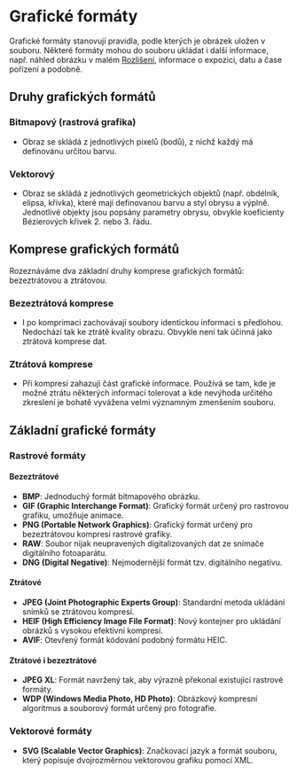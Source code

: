 # Grafické formáty

Grafické formáty stanovují pravidla, podle kterých je obrázek uložen v souboru. Některé formáty mohou do souboru ukládat i další informace, např. náhled obrázku v malém [Rozlišení](Rozlišení.md), informace o expozici, datu a čase pořízení a podobně.

## Druhy grafických formátů

### Bitmapový (rastrová grafika)

- Obraz se skládá z jednotlivých pixelů (bodů), z nichž každý má definovánu určitou barvu.

### Vektorový

- Obraz se skládá z jednotlivých geometrických objektů (např. obdélník, elipsa, křivka), které mají definovanou barvu a styl obrysu a výplně. Jednotlivé objekty jsou popsány parametry obrysu, obvykle koeficienty Bézierových křivek 2. nebo 3. řádu.

## Komprese grafických formátů

Rozeznáváme dva základní druhy komprese grafických formátů: bezeztrátovou a ztrátovou.

### Bezeztrátová komprese

- I po komprimaci zachovávají soubory identickou informaci s předlohou. Nedochází tak ke ztrátě kvality obrazu. Obvykle není tak účinná jako ztrátová komprese dat.

### Ztrátová komprese

- Při kompresi zahazují část grafické informace. Používá se tam, kde je možné ztrátu některých informací tolerovat a kde nevýhoda určitého zkreslení je bohatě vyvážena velmi významným zmenšením souboru.

## Základní grafické formáty

### Rastrové formáty

#### Bezeztrátové

- **BMP**: Jednoduchý formát bitmapového obrázku.
- **GIF (Graphic Interchange Format)**: Grafický formát určený pro rastrovou grafiku, umožňuje animace.
- **PNG (Portable Network Graphics)**: Grafický formát určený pro bezeztrátovou kompresi rastrové grafiky.
- **RAW**: Soubor nijak neupravených digitalizovaných dat ze snímače digitálního fotoaparátu.
- **DNG (Digital Negative)**: Nejmodernější formát tzv. digitálního negativu.

#### Ztrátové

- **JPEG (Joint Photographic Experts Group)**: Standardní metoda ukládání snímků se ztrátovou kompresí.
- **HEIF (High Efficiency Image File Format)**: Nový kontejner pro ukládání obrázků s vysokou efektivní kompresí.
- **AVIF**: Otevřený formát kódování podobný formátu HEIC.

#### Ztrátové i bezeztrátové

- **JPEG XL**: Formát navržený tak, aby výrazně překonal existující rastrové formáty.
- **WDP (Windows Media Photo, HD Photo)**: Obrázkový kompresní algoritmus a souborový formát určený pro fotografie.

### Vektorové formáty

- **SVG (Scalable Vector Graphics)**: Značkovací jazyk a formát souboru, který popisuje dvojrozměrnou vektorovou grafiku pomocí XML.